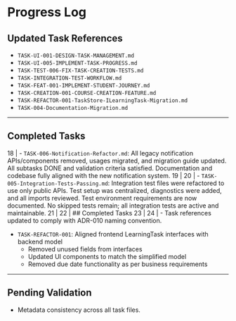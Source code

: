 # Progress Log

## Updated Task References

- `TASK-UI-001-DESIGN-TASK-MANAGEMENT.md`
- `TASK-UI-005-IMPLEMENT-TASK-PROGRESS.md`
- `TASK-TEST-006-FIX-TASK-CREATION-TESTS.md`
- `TASK-INTEGRATION-TEST-WORKFLOW.md`
- `TASK-FEAT-001-IMPLEMENT-STUDENT-JOURNEY.md`
- `TASK-CREATION-001-COURSE-CREATION-FEATURE.md`
- `TASK-REFACTOR-001-TaskStore-ILearningTask-Migration.md`
- `TASK-004-Documentation-Migration.md`

---

## Completed Tasks

18 | - `TASK-006-Notification-Refactor.md`: All legacy notification APIs/components removed, usages migrated, and migration guide updated. All subtasks DONE and validation criteria satisfied. Documentation and codebase fully aligned with the new notification system.
19 |
20 | - `TASK-005-Integration-Tests-Passing.md`:
      Integration test files were refactored to use only public APIs.
      Test setup was centralized, diagnostics were added, and all imports reviewed.
      Test environment requirements are now documented.
      No skipped tests remain; all integration tests are active and maintainable.
21 |
22 | ## Completed Tasks
23 |
24 | - Task references updated to comply with ADR-010 naming convention.

- `TASK-REFACTOR-001`: Aligned frontend LearningTask interfaces with backend model
  - Removed unused fields from interfaces
  - Updated UI components to match the simplified model
  - Removed due date functionality as per business requirements

---

## Pending Validation

- Metadata consistency across all task files.
